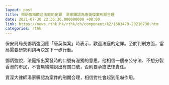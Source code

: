 ```yaml
---
layout: post
title: 鄧炳強稱歡迎法庭的定罪　湯家驊認為唐英傑案刑期合理
date: 2021-07-30 22:36:36.000000000 +08:00
link: https://news.rthk.hk/rthk/ch/component/k2/1603479-20210730.htm
categories: rthk
---
```


保安局局長鄧炳強回應「唐英傑案」時表示，歡迎法庭的定罪。至於判刑方面，當局需要研究判詞再決定下一步行動。

鄧炳強說，法庭指出案發時的口號有港獨的意思，他相信一個奉公守法、不想分裂香港的市民，不會無端端說出有關口號，否則要承擔法律責任。

資深大律師湯家驊認為案件的刑期合理，相信對社會起到阻嚇作用。
